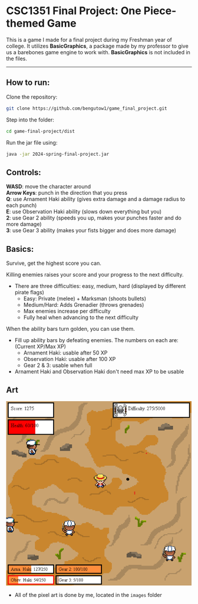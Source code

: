 # CSC1351 Final Project: One Piece-themed Game

This is a game I made for a final project during my Freshman year of college. It utilizes **BasicGraphics**, 
  a package made by my professor to give us a barebones game engine to work with. **BasicGraphics** is not included
  in the files.

---

## How to run:

Clone the repository:
```bash
git clone https://github.com/bengutow1/game_final_project.git
```
Step into the folder:
```bash
cd game-final-project/dist
```
Run the jar file using:
```bash
java -jar 2024-spring-final-project.jar
```

## Controls:
**WASD**: move the character around  
**Arrow Keys**: punch in the direction that you press  
**Q**: use Arnament Haki ability (gives extra damage and a damage radius to each punch)  
**E**: use Observation Haki ability (slows down everything but you)  
**2**: use Gear 2 ability (speeds you up, makes your punches faster and do more damage)  
**3**: use Gear 3 ability (makes your fists bigger and does more damage)  

## Basics:
Survive, get the highest score you can.

Killing enemies raises your score and your progress to the next difficulty.
* There are three difficulties: easy, medium, hard (displayed by different pirate flags)
  * Easy: Private (melee) + Marksman (shoots bullets)
  * Medium/Hard: Adds Grenadier (throws grenades)
  * Max enemies increase per difficulty
  * Fully heal when advancing to the next difficulty

When the ability bars turn golden, you can use them.
* Fill up ability bars by defeating enemies. The numbers on each are: (Current XP/Max XP)
  * Arnament Haki: usable after 50 XP
  * Observation Haki: usable after 100 XP
  * Gear 2 & 3: usable when full
* Arnament Haki and Observation Haki don't need max XP to be usable

## Art

![Game Screenshot](images/screenshot.png)

* All of the pixel art is done by me, located in the ```images``` folder


